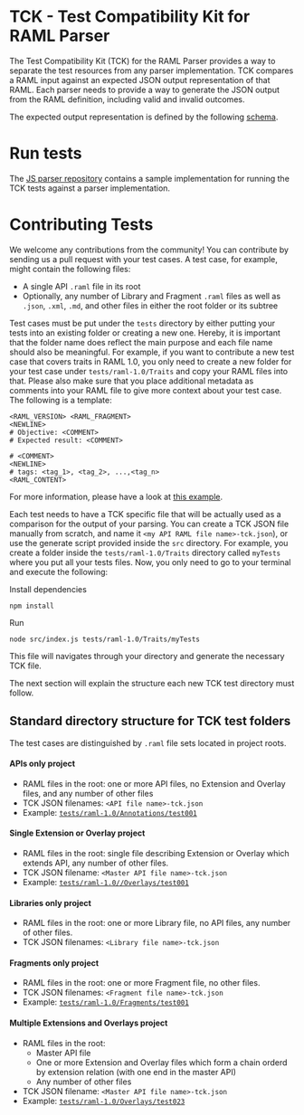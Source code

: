 # TCK - Test Compatibility Kit for RAML Parser

The Test Compatibility Kit (TCK) for the RAML Parser provides a way to separate the test resources from any parser implementation. TCK compares a RAML input against an expected JSON output representation of that RAML.  Each parser needs to provide a way to generate the JSON output from the RAML definition, including valid and invalid outcomes.

The expected output representation is defined by the following [schema](schema/tckJsonSchema.json).

# Run tests

The [JS parser repository](https://github.com/raml-org/raml-js-parser-2/blob/develop/README.md#launching-tck-tests) contains a sample implementation for running the TCK tests against a parser implementation.

# Contributing Tests

We welcome any contributions from the community! You can contribute by sending us a pull request with your test cases. A test case, for example, might contain the following files:

* A single API `.raml` file in its root
* Optionally, any number of Library and Fragment `.raml` files as well as `.json`, `.xml`, `.md`, and other files in either the root folder or its subtree

Test cases must be put under the `tests` directory by either putting your tests into an existing folder or creating a new one. Hereby, it is important that the folder name does reflect the main purpose and each file name should also be meaningful. For example, if you want to contribute a new test case that covers traits in RAML 1.0, you only need to create a new folder for your test case under `tests/raml-1.0/Traits` and copy your RAML files into that. Please also make sure that you place additional metadata as comments into your RAML file to give more context about your test case. The following is a template:

```
<RAML_VERSION> <RAML_FRAGMENT>
<NEWLINE>
# Objective: <COMMENT>
# Expected result: <COMMENT>

# <COMMENT>
<NEWLINE>
# tags: <tag_1>, <tag_2>, ...,<tag_n>
<RAML_CONTENT>
```

For more information, please have a look at [this example](tests/raml-1.0/spec-examples/APIs/additional-facets-single-example.raml).

Each test needs to have a TCK specific file that will be actually used as a comparison for the output of your parsing. You can create a TCK JSON file manually from scratch, and  name it `<my API RAML file name>-tck.json`), or use the generate script provided inside the `src` directory. For example, you create a  folder inside the `tests/raml-1.0/Traits` directory called `myTests` where you put all your tests files. Now, you only need to go to your terminal and execute the following:

Install dependencies

```
npm install
```

Run

```
node src/index.js tests/raml-1.0/Traits/myTests
```

This file will navigates through your directory and generate the necessary TCK file.

The next section will explain the structure each new TCK test directory must follow.

## Standard directory structure for TCK test folders

The test cases are distinguished by `.raml` file sets located in project roots.

#### APIs only project

* RAML files in the root: one or more API files, no Extension and Overlay files, and any number of other files
* TCK JSON filenames: `<API file name>-tck.json`
* Example: [`tests/raml-1.0/Annotations/test001`](tests/raml-1.0/Annotations/test001)

#### Single Extension or Overlay project

* RAML files in the root: single file describing Extension or Overlay which extends API, any number of other files.
* TCK JSON filename: `<Master API file name>-tck.json`
* Example: [`tests/raml-1.0//Overlays/test001`](tests/raml-1.0/Overlays/test001)

#### Libraries only project

* RAML files in the root: one or more Library file, no API files, any number of other files.
* TCK JSON filenames: `<Library file name>-tck.json`

#### Fragments only project

* RAML files in the root: one or more Fragment file, no other files.
* TCK JSON filenames: `<Fragment file name>-tck.json`
* Example: [`tests/raml-1.0/Fragments/test001`](tests/raml-1.0/RAML10/Fragments/test001)

#### Multiple Extensions and Overlays project

* RAML files in the root:
  * Master API file
  * One or more Extension and Overlay files which form a chain orderd by extension relation (with one end in the master API)
  * Any number of other files
* TCK JSON filename: `<Master API file name>-tck.json`
* Example: [`tests/raml-1.0/Overlays/test023`](tests/raml-1.0/Overlays/test023)
